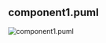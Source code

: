 ## component1.puml
![component1.puml](http://www.plantuml.com/plantuml/png/fPHFRnez4CRlV8fvERmY4WcNddeAa5PDrAG8aggtQDOUTjtwpygUXQAgtxssOMD2eYfI3n5U-_7CRvzdifU1qNDdzE0_PONk97LUGyFSXlUJYSVjHQsuwQeka1VECbc-4CvCbagWb-vEKKjwCdztlj1e-U7syyHWOF9nwt7kJEjikj6c1WDMh0cUTa4gh3qQM3iFrx6qjyGmG_j3sHfMkrZ6m3bC5zSmRLiT6x9oTZ2OHmnKblmej3Y6uIhADS42QpeM3kFHTznW45wr36Xb_AixZJwTBBpRA4a1K6lWXa3r0DK1ODrPaUgWLhm3TY2wmCwG3x1HcEue3rkgeF9k6yXV3C-Eq4mYktMLqXagjVo61hsopxk3LaOnIGXT5OZ1yJ_GcDol_v6qKOAUOLrL8rd5_bV8M66WnB8aZVlAq6_3IZHaC9sks7aAaE87JxKAxBCw4iROJ5wFeS7Ga0Ji8eVbGm0WFCdqY3gC0OMW442xEZuGYyIrp_ZnmqyUcIeamp2MzMZeP0mAISxBhRD98cxq1Xtp05Qku-9GRkuwot4LyMt0R6NXA0Ozpg9Eej-Di5MnwSdm3S_Wrm00oX2FWgfjeei_SOWXLV9EQyfJTljr3aiANBRJxbHhjzrx6bAKgKJaZylNimzx3yvEEfUN6auFIrXrnaJwjs2K8IoZj5NS04A8LPpV7NnMFfCycVW2993eV1pBPCDXMKvpTArFxp4ZV3Rz9qFjqo2Ip8v4-JxKCOW6zmyjXh1rNfRSZZ7o2ArHeAI_319yp8fNeAQmlmpE7d8mVOsJ85Bdt7f9-X3_aGCFWP93_Na9gU2z49Nhiih_aIZXVzZ6BG9sYUxcQZO_kd1KAoxxWkaR4p_0d-xl5wie_ZqO96t-I6RC8hjPVRdhTKLKM5yNPgLvGpNpXcANP6Ldz1y0)

